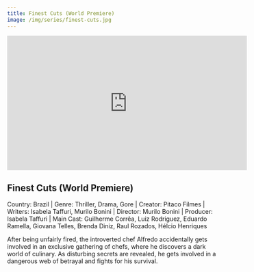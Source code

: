 ```yaml
---
title: Finest Cuts (World Premiere)
image: /img/series/finest-cuts.jpg
---
```

<iframe width="560" height="315" src="https://www.youtube.com/embed/_cMFhMTNNuU?si=tXj8XnEMwIsA8ffP" frameborder="0" allow="accelerometer; autoplay; encrypted-media; gyroscope; picture-in-picture" allowfullscreen></iframe>

## Finest Cuts (World Premiere)
Country: Brazil | Genre: Thriller, Drama, Gore | Creator: Pitaco Filmes | Writers: Isabela Taffuri, Murilo Bonini | Director: Murilo Bonini | Producer: Isabela Taffuri | Main Cast: Guilherme Corrêa, Luiz Rodriguez, Eduardo Ramella, Giovana Telles, Brenda Diniz, Raul Rozados, Hélcio Henriques

After being unfairly fired, the introverted chef Alfredo accidentally gets involved in an exclusive gathering of chefs, where he discovers a dark world of culinary. As disturbing secrets are revealed, he gets involved in a dangerous web of betrayal and fights for his survival.
